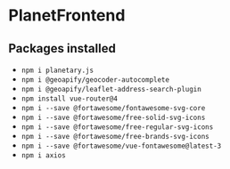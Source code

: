 # PlanetFrontend

## Packages installed

* `npm i planetary.js`
* `npm i @geoapify/geocoder-autocomplete`
* `npm i @geoapify/leaflet-address-search-plugin`
* `npm install vue-router@4`
* `npm i --save @fortawesome/fontawesome-svg-core`
* `npm i --save @fortawesome/free-solid-svg-icons`
* `npm i --save @fortawesome/free-regular-svg-icons`
* `npm i --save @fortawesome/free-brands-svg-icons`
* `npm i --save @fortawesome/vue-fontawesome@latest-3`
* `npm i axios`